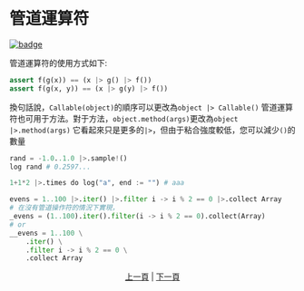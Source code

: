 # 管道運算符

[![badge](https://img.shields.io/endpoint.svg?url=https%3A%2F%2Fgezf7g7pd5.execute-api.ap-northeast-1.amazonaws.com%2Fdefault%2Fsource_up_to_date%3Fowner%3Derg-lang%26repos%3Derg%26ref%3Dmain%26path%3Ddoc/EN/syntax/31_pipeline.md%26commit_hash%3Dfba8b193ce4270cb8c9236c4ed7bb8b2497af3fd)](https://gezf7g7pd5.execute-api.ap-northeast-1.amazonaws.com/default/source_up_to_date?owner=erg-lang&repos=erg&ref=main&path=doc/EN/syntax/31_pipeline.md&commit_hash=fba8b193ce4270cb8c9236c4ed7bb8b2497af3fd)

管道運算符的使用方式如下:

```python
assert f(g(x)) == (x |> g() |> f())
assert f(g(x, y)) == (x |> g(y) |> f())
```

換句話說，`Callable(object)`的順序可以更改為`object |> Callable()`
管道運算符也可用于方法。對于方法，`object.method(args)`更改為`object |>.method(args)`
它看起來只是更多的`|>`，但由于粘合強度較低，您可以減少`()`的數量

```python
rand = -1.0..1.0 |>.sample!()
log rand # 0.2597...

1+1*2 |>.times do log("a", end := "") # aaa

evens = 1..100 |>.iter() |>.filter i -> i % 2 == 0 |>.collect Array
# 在沒有管道操作符的情況下實現，
_evens = (1..100).iter().filter(i -> i % 2 == 0).collect(Array)
# or
__evens = 1..100 \
    .iter() \
    .filter i -> i % 2 == 0 \
    .collect Array
```

<p align='center'>
    <a href='./30_error_handling.md'>上一頁</a> | <a href='./32_integration_with_Python.md'>下一頁</a>
</p>
